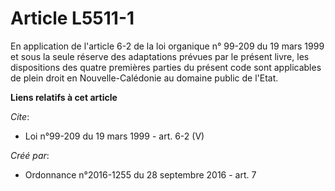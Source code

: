 # Article L5511-1

En application de l'article 6-2 de la loi organique n° 99-209 du 19 mars 1999 et sous la seule réserve des adaptations
prévues par le présent livre, les dispositions des quatre premières parties du présent code sont applicables de plein droit
en Nouvelle-Calédonie au domaine public de l'Etat.

**Liens relatifs à cet article**

_Cite_:

  - Loi n°99-209 du 19 mars 1999 - art. 6-2 (V)

_Créé par_:

  - Ordonnance n°2016-1255 du 28 septembre 2016 - art. 7
